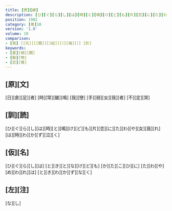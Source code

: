 ```yaml
---
title: [寄][蝉]
description: [ひ][ぐ][ら][し][は][時][と][鳴][け][ど][も][片][恋][に][た][わ][や][女][我][れ][は][時][わ][か][ず][泣][く]
position: 1982
category: [巻]10
version: '1.0'
volume: 10
comparison:
- [我] [[元]][[類]][[紀]][（][塙][）] [於]
keywords:
- [夏][相][聞]
- [動][物]
- [恋][情]
---
```


## [原][文]

[日][倉][足][者] [時][常][雖][鳴] [我][戀] [手][弱][女][我][者] [不][定][哭]

## [訓][読]

[ひ][ぐ][ら][し][は][時][と][鳴][け][ど][も][片][恋][に][た][わ][や][女][我][れ][は][時][わ][か][ず][泣][く]

## [仮][名]

[ひ][ぐ][ら][し][は] [と][き][と][な][け][ど][も] [か][た][こ][ひ][に] [た][わ][や][め][わ][れ][は] [と][き][わ][か][ず][な][く]

## [左][注]

[な][し]
